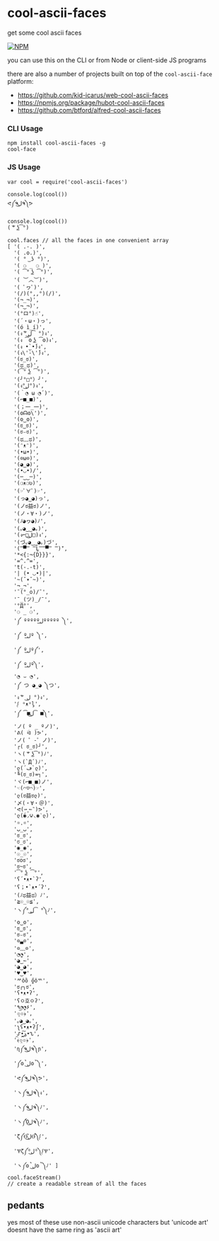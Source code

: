 # cool-ascii-faces

get some cool ascii faces

[![NPM](https://nodei.co/npm/cool-ascii-faces.png)](https://nodei.co/npm/cool-ascii-faces/)

you can use this on the CLI or from Node or client-side JS programs

there are also a number of projects built on top of the `cool-ascii-face` platform:

- https://github.com/kid-icarus/web-cool-ascii-faces
- https://npmjs.org/package/hubot-cool-ascii-faces
- https://github.com/btford/alfred-cool-ascii-faces

### CLI Usage

```
npm install cool-ascii-faces -g
cool-face
```

### JS Usage

```
var cool = require('cool-ascii-faces')

console.log(cool())
ᕙ༼ຈل͜ຈ༽ᕗ

console.log(cool())
( ͝° ͜ʖ͡°)

cool.faces // all the faces in one convenient array
[ '( .-. )',
  '( .o.)',
  '( ° ͜ ʖ °)',
  '( ⚆ _ ⚆ )',
  '( ͡° ͜ʖ ͡°)',
  '( ︶︿︶)',
  '( ﾟヮﾟ)',
  '(/)(°,,°)(/)',
  '(¬_¬)',
  '(¬‿¬)',
  '(°ロ°)☝',
  '(´・ω・)っ',
  '(ó ì_í)',
  '(ง ͠° ͟ل͜ ͡°)ง',
  '(ง ͡ʘ ͜ʖ ͡ʘ)ง',
  '(ง •̀_•́)ง',
  '(ง\'̀-\'́)ง',
  '(ಠ_ಠ)',
  '(ಥ_ಥ)',
  '(͡° ͜ʖ ͡°)',
  '(╯°□°）╯',
  '(ง°ل͜°)ง',
  '(｀◔ ω ◔´)',
  '(⌐■_■)',
  '(；一_一)',
  '(ʘᗩʘ\')',
  '(ʘ‿ʘ)',
  '(ಠ‿ಠ)',
  '(ಠ⌣ಠ)',
  '(ಥ﹏ಥ)',
  '(ᵔᴥᵔ)',
  '(•ω•)',
  '(⊙ω⊙)',
  '(◕‿◕)',
  '(•◡•)/',
  '(─‿‿─)',
  '(❍ᴥ❍ʋ)',
  '(☞ﾟ∀ﾟ)☞',
  '(っ◕‿◕)っ',
  '(ノಠ益ಠ)ノ',
  '(ノ・∀・)ノ',
  '(ﾉ◕ヮ◕)ﾉ',
  '(｡◕‿‿◕｡)',
  '(ง⌐□ل͜□)ง',
  '(づ｡◕‿‿◕｡)づ',
  '(̿▀̿ ̿Ĺ̯̿̿▀̿ ̿)̄',
  '*<{:¬{D}}}',
  '=^.^=',
  't(-.-t)',
  '| (• ◡•)|',
  '~(˘▾˘~)',
  '¬_¬',
  '¯(°_o)/¯',
  '¯_(ツ)_/¯',
  '°Д°',
  '⚆ _ ⚆',
  '༼ ºººººل͟ººººº ༽',
  '༼ ºل͟º ༽',
  '༼ ºل͟º༼',
  '༼ ºل͟º༽',
  '◔ ⌣ ◔',
  '༼ つ ◕_◕ ༽つ',
  'ง ͠° ل͜ °)ง',
  'ᶘ ᵒᴥᵒᶅ',
  '༼ ͡■ل͜ ͡■༽',
  'ノ( º _ ºノ)',
  'ᕕ( ᐛ )ᕗ',
  'ノ( ゜-゜ノ)',
  '┌( ಠ_ಠ)┘',
  'ヽ( ͝° ͜ʖ͡°)ﾉ',
  'ヽ(`Д´)ﾉ',
  'ლ(´ڡ`ლ)',
  '╚(ಠ_ಠ)=┐',
  'ヾ(⌐■_■)ノ',
  '☜(⌒▽⌒)☞',
  'ლ(ಠ益ಠლ)',
  '〆(・∀・＠)',
  'ᕙ(⇀‸↼‶)ᕗ',
  'ლ(́◉◞౪◟◉‵ლ)',
  '☼.☼',
  'ب_ب',
  'ಠ_ಠ',
  'ರ_ರ',
  '◉_◉',
  '☉_☉',
  'ಠoಠ',
  'ಠ~ಠ',
  '͡° ͜ʖ ͡°',
  'ʕ´•ᴥ•`ʔ',
  'ʕ；•`ᴥ•´ʔ',
  '‎‎(ﾉಥ益ಥ）ﾉ',
  '≧☉_☉≦',
  'ヽ༼° ͟ل͜ ͡°༽ﾉ',
  'ʘ‿ʘ',
  'ಠ‿ಠ',
  'ಠ⌣ಠ',
  '⊙▃⊙',
  '⊙﹏⊙',
  '◔̯◔',
  '◕‿↼',
  '◕‿◕',
  '♥‿♥',
  'ᄽὁȍ ̪őὀᄿ',
  'ಠ╭╮ಠ',
  'ʕ•ᴥ•ʔ',
  'ʕㅇ호ㅇʔ',
  '٩◔̯◔۶',
  '๏̯͡๏﴿',
  '｡◕‿◕｡',
  'ʅʕ•ᴥ•ʔʃ',
  'ᔑ•ﺪ͟͠•ᔐ',
  '﴾͡๏̯͡๏﴿',
  'ɳ༼ຈل͜ຈ༽ɲ',
  '༼ʘ̚ل͜ʘ̚༽',
  'ᕙ༼ຈل͜ຈ༽ᕗ',
  'ヽ༼ຈل͜ຈ༽ง',
  'ヽ༼ຈل͜ຈ༽ﾉ',
  'ヽ༼Ὸل͜ຈ༽ﾉ',
  'ζ༼Ɵ͆ل͜Ɵ͆༽ᶘ',
  'Ѱζ༼ᴼل͜ᴼ༽ᶘѰ',
  'ヽ༼ʘ̚ل͜ʘ̚༽ﾉ' ]
cool.faceStream()
// create a readable stream of all the faces
```

## pedants

yes most of these use non-ascii unicode characters but 'unicode art' doesnt have the same ring as 'ascii art'
